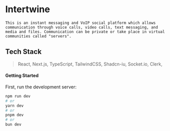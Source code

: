 # Intertwine

`This is an instant messaging and VoIP social platform which allows communication through voice calls, video calls, text messaging, and media and files. Communication can be private or take place in virtual communities called "servers".`

## Tech Stack

> React, Next.js, TypeScript, TailwindCSS, Shadcn-iu, Socket.io, Clerk,

#### Getting Started

First, run the development server:

```bash
npm run dev
# or
yarn dev
# or
pnpm dev
# or
bun dev
```
